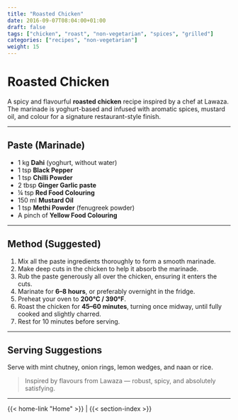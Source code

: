```yaml
---
title: "Roasted Chicken"
date: 2016-09-07T08:04:00+01:00
draft: false
tags: ["chicken", "roast", "non-vegetarian", "spices", "grilled"]
categories: ["recipes", "non-vegetarian"]
weight: 15
---
```


# Roasted Chicken

A spicy and flavourful **roasted chicken** recipe inspired by a chef at Lawaza. The marinade is yoghurt-based and infused with aromatic spices, mustard oil, and colour for a signature restaurant-style finish.

---

## Paste (Marinade)

- 1 kg **Dahi** (yoghurt, without water)
- 1 tsp **Black Pepper**
- 1 tsp **Chilli Powder**
- 2 tbsp **Ginger Garlic paste**
- ¼ tsp **Red Food Colouring**
- 150 ml **Mustard Oil**
- 1 tsp **Methi Powder** (fenugreek powder)
- A pinch of **Yellow Food Colouring**

---

## Method (Suggested)

1. Mix all the paste ingredients thoroughly to form a smooth marinade.
2. Make deep cuts in the chicken to help it absorb the marinade.
3. Rub the paste generously all over the chicken, ensuring it enters the cuts.
4. Marinate for **6–8 hours**, or preferably overnight in the fridge.
5. Preheat your oven to **200°C / 390°F**.
6. Roast the chicken for **45–60 minutes**, turning once midway, until fully cooked and slightly charred.
7. Rest for 10 minutes before serving.

---

## Serving Suggestions

Serve with mint chutney, onion rings, lemon wedges, and naan or rice.

> Inspired by flavours from Lawaza — robust, spicy, and absolutely satisfying.

---
{{< home-link "Home" >}} | {{< section-index >}}